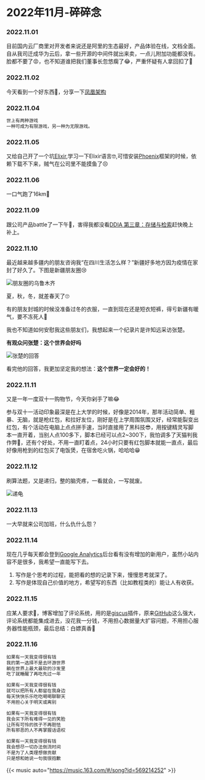 # 2022年11月-碎碎念


### 2022.11.01
目前国内云厂商里对开发者来说还是阿里的生态最好，产品体验在线，文档全面。自从我司迁成华为云后，拿一些开源的中间件就出来卖，一点儿附加功能都没有。脸都不要了😡，也不知道谁把我们董事长忽悠瘸了😂，严重怀疑有人拿回扣了🤔️

### 2022.11.02
今天看到一个好东西🤩，分享一下[凤凰架构](https://icyfenix.cn/)

### 2022.11.04
```md
世上有两种游戏
一种可成为有限游戏，另一种为无限游戏。
```
### 2022.11.05
又给自己开了一个坑[Elixir](https://elixir-lang.org/getting-started/introduction.html),学习一下Elixir语言🤓,可惜安装[Phoenix](https://hexdocs.pm/phoenix/installation.html#phoenix)框架的时候，依赖下载不下来，贼气在公司里不能摸鱼了😣

### 2022.11.06
一口气跑了16km🤣

### 2022.11.09
跟公司产品battle了一下午🤬，害得我都没看[DDIA 第三章：存储与检索](http://ddia.vonng.com/#/ch3)赶快晚上补上。

### 2022.11.10
最近越来越多疆内的朋友咨询我“在四川生活怎么样？”新疆好多地方因为疫情在家封了好久了。下图是新疆朋友圈😢

![朋友圈的乌鲁木齐](https://miasanmia.oss-cn-beijing.aliyuncs.com/picture/2022/11/11/20221111154805.jpg)

夏，秋，冬，就差春天了🙄

有的朋友封城的时候没准备过冬的衣服，一直到现在还是短衣短裤，得亏新疆有暖气，要不冻死人🥶

我也不知道如何安慰我这些朋友们，我想起来一个纪录片是许知远采访张楚。

**有观众问张楚：这个世界会好吗**

![张楚的回答](https://miasanmia.oss-cn-beijing.aliyuncs.com/picture/2022/11/13/202211134746844.jpg)

看完他的回答，我更加坚定我的想法：**这个世界一定会好的！**

### 2022.11.11
又是一年一度双十一购物节，今天你剁手了嘛😂

参与双十一活动印象最深是在上大学的时候，好像是2014年，那年活动简单、粗暴、无脑，就是枪红包，和拉好友位，刚好是在上学周围氛围又好，经常能裂变出红包，有个活动在电脑上点点拼手速，当时直接用了黑科技😎，用按键精灵写脚本一直开着，当别人点100多下，脚本已经可以点2~300下，我怕调多了天猫判我作弊🤣，还有个好处，不用一直盯着点，24小时只要有红包脚本就能一直点，最后好像用枪到的红包买了电饭煲，在宿舍吃火锅，哈哈哈😁

### 2022.11.12
刷算法题，又是递归，整的脑壳疼，一看就会，一写就废。

![递龟](https://miasanmia.oss-cn-beijing.aliyuncs.com/picture/2022/11/13/86c8ce53d2a91f3d710fdba825333be582a15bd661e9f05a10278bf558fbf1ef-1.png)

### 2022.11.13
一大早就来公司加班，什么仇什么怨？

### 2022.11.14
现在几乎每天都会登到[Google Analytics](https://analytics.google.com/)后台看有没有增加的新用户，虽然小站内容不是很多，我希望一直能写下去。
 1. 写作是个思考的过程，能把看的想的记录下来，慢慢思考就深了。
 2. 写作是体现自己价值的地方，希望写的东西（比如教程类的）能让人有收获。

### 2022.11.15
应某人要求🥰，博客增加了评论系统，用的是[giscus](https://giscus.app/zh-CN)插件，原来[GitHub](https://github.com/)这么强大，评论系统都能集成进去，没花我一分钱，不用担心数据量大扩容问题，不用担心服务器性能瓶颈，最后总结：白嫖真香🤪

### 2022.11.16
```md
如果有一天我变得很有钱
我的第一选择不是去环游世界
躺在世界上最大最软的沙发里
吃了就睡醒了再吃先过一年

如果有一天我变得很有钱
就可以把所有人都留在我身边
每天快快乐乐吃吃喝喝聊聊天
不用担心关于明天或离别

如果有一天我变得很有钱
我会买下所有难得一见的笑脸
让所有可怜的孩子不再胆怯
所有邪恶的人不再掌握话语权

如果有一天我变得很有钱
我会想尽一切办法倒流时间
不是为了人类理想做贡献
只是想和她说一句我很抱歉
```
{{< music auto="https://music.163.com/#/song?id=569214252" >}}


